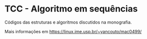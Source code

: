 # TCC - Algoritmo em sequências

Códigos das estruturas e algoritmos discutidos na monografia.

Mais informações em https://linux.ime.usp.br/~yancouto/mac0499/
